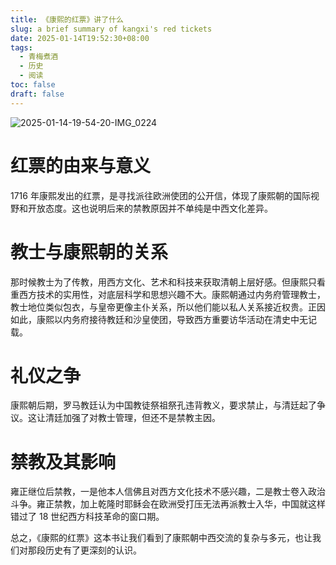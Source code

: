 ```yaml
---
title: 《康熙的红票》讲了什么
slug: a brief summary of kangxi's red tickets
date: 2025-01-14T19:52:30+08:00
tags:
  - 青梅煮酒
  - 历史
  - 阅读
toc: false
draft: false
---
```


![2025-01-14-19-54-20-IMG_0224](https://raw.githubusercontent.com/xbot/image-hosting/master/blog/2025-01-14-19-54-20-IMG_0224.jpeg)

# 红票的由来与意义

1716 年康熙发出的红票，是寻找派往欧洲使团的公开信，体现了康熙朝的国际视野和开放态度。这也说明后来的禁教原因并不单纯是中西文化差异。

# 教士与康熙朝的关系

那时候教士为了传教，用西方文化、艺术和科技来获取清朝上层好感。但康熙只看重西方技术的实用性，对底层科学和思想兴趣不大。康熙朝通过内务府管理教士，教士地位类似包衣，与皇帝更像主仆关系，所以他们能以私人关系接近权贵。正因如此，康熙以内务府接待教廷和沙皇使团，导致西方重要访华活动在清史中无记载。

# 礼仪之争

康熙朝后期，罗马教廷认为中国教徒祭祖祭孔违背教义，要求禁止，与清廷起了争议。这让清廷加强了对教士管理，但还不是禁教主因。

# 禁教及其影响

雍正继位后禁教，一是他本人信佛且对西方文化技术不感兴趣，二是教士卷入政治斗争。雍正禁教，加上乾隆时耶稣会在欧洲受打压无法再派教士入华，中国就这样错过了 18 世纪西方科技革命的窗口期。

总之，《康熙的红票》这本书让我们看到了康熙朝中西交流的复杂与多元，也让我们对那段历史有了更深刻的认识。
